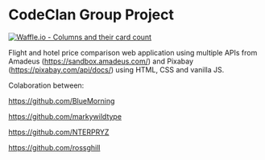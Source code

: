 # CodeClan Group Project

[![Waffle.io - Columns and their card count](https://badge.waffle.io/rossghill/CodeClan-Group-Project.svg?columns=all)](https://waffle.io/rossghill/CodeClan-Group-Project)

Flight and hotel price comparison web application using multiple APIs from Amadeus (https://sandbox.amadeus.com/) and Pixabay (https://pixabay.com/api/docs/) using HTML, CSS and vanilla JS.

Colaboration between:

https://github.com/BlueMorning

https://github.com/markywildtype

https://github.com/NTERPRYZ

https://github.com/rossghill
